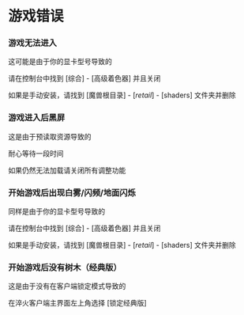 # 游戏错误

### 游戏无法进入

这可能是由于你的显卡型号导致的

请在控制台中找到 \[综合\] - \[高级着色器\] 并且关闭

如果是手动安装，请找到 \[魔兽根目录\] - \[_retail_\] - \[shaders\] 文件夹并删除

### 游戏进入后黑屏

这是由于预读取资源导致的

耐心等待一段时间

如果仍然无法加载请关闭所有调整功能

### 开始游戏后出现白雾/闪频/地面闪烁

同样是由于你的显卡型号导致的

请在控制台中找到 \[综合\] - \[高级着色器\] 并且关闭

如果是手动安装，请找到 \[魔兽根目录\] - \[_retail_\] - \[shaders\] 文件夹并删除

### 开始游戏后没有树木（经典版）

这是由于没有在客户端锁定模式导致的

在淬火客户端主界面左上角选择 \[锁定经典版\]

